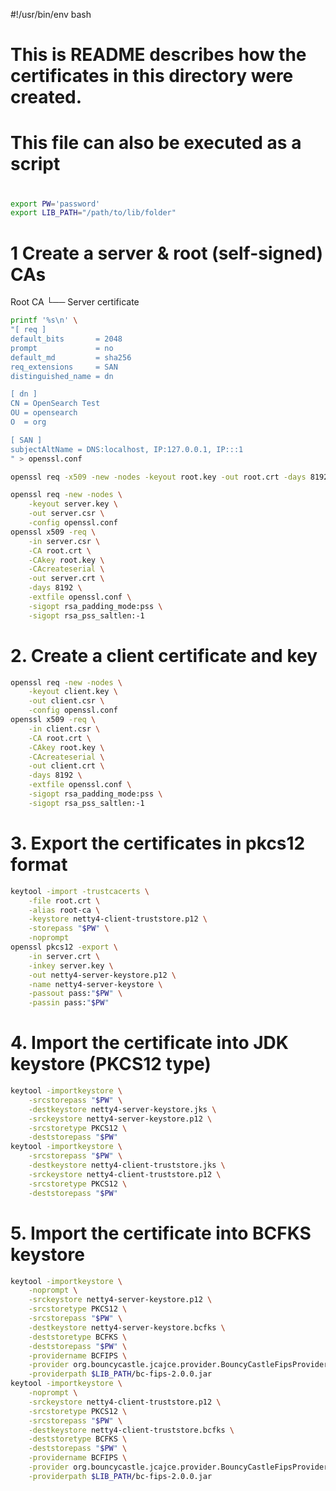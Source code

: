 #!/usr/bin/env bash
#
# This is README describes how the certificates in this directory were created.
# This file can also be executed as a script
#

```bash
export PW='password'
export LIB_PATH="/path/to/lib/folder"
```

# 1 Create a server & root (self-signed) CAs
Root CA
└── Server certificate
```bash
printf '%s\n' \
"[ req ]
default_bits       = 2048
prompt             = no
default_md         = sha256
req_extensions     = SAN
distinguished_name = dn

[ dn ]
CN = OpenSearch Test
OU = opensearch
O  = org

[ SAN ]
subjectAltName = DNS:localhost, IP:127.0.0.1, IP:::1
" > openssl.conf

openssl req -x509 -new -nodes -keyout root.key -out root.crt -days 8192 -subj "/CN=Root CA"

openssl req -new -nodes \
    -keyout server.key \
    -out server.csr \
    -config openssl.conf
openssl x509 -req \
    -in server.csr \
    -CA root.crt \
    -CAkey root.key \
    -CAcreateserial \
    -out server.crt \
    -days 8192 \
    -extfile openssl.conf \
    -sigopt rsa_padding_mode:pss \
    -sigopt rsa_pss_saltlen:-1
```

# 2. Create a client certificate and key
```bash
openssl req -new -nodes \
    -keyout client.key \
    -out client.csr \
    -config openssl.conf
openssl x509 -req \
    -in client.csr \
    -CA root.crt \
    -CAkey root.key \
    -CAcreateserial \
    -out client.crt \
    -days 8192 \
    -extfile openssl.conf \
    -sigopt rsa_padding_mode:pss \
    -sigopt rsa_pss_saltlen:-1
```

# 3. Export the certificates in pkcs12 format
```bash
keytool -import -trustcacerts \
    -file root.crt \
    -alias root-ca \
    -keystore netty4-client-truststore.p12 \
    -storepass "$PW" \
    -noprompt
openssl pkcs12 -export \
    -in server.crt \
    -inkey server.key \
    -out netty4-server-keystore.p12 \
    -name netty4-server-keystore \
    -passout pass:"$PW" \
    -passin pass:"$PW"
```

# 4. Import the certificate into JDK keystore (PKCS12 type)
```bash
keytool -importkeystore \
    -srcstorepass "$PW" \
    -destkeystore netty4-server-keystore.jks \
    -srckeystore netty4-server-keystore.p12 \
    -srcstoretype PKCS12 \
    -deststorepass "$PW"
keytool -importkeystore \
    -srcstorepass "$PW" \
    -destkeystore netty4-client-truststore.jks \
    -srckeystore netty4-client-truststore.p12 \
    -srcstoretype PKCS12 \
    -deststorepass "$PW"
```

# 5. Import the certificate into BCFKS keystore
```bash
keytool -importkeystore \
    -noprompt \
    -srckeystore netty4-server-keystore.p12 \
    -srcstoretype PKCS12 \
    -srcstorepass "$PW" \
    -destkeystore netty4-server-keystore.bcfks \
    -deststoretype BCFKS \
    -deststorepass "$PW" \
    -providername BCFIPS \
    -provider org.bouncycastle.jcajce.provider.BouncyCastleFipsProvider \
    -providerpath $LIB_PATH/bc-fips-2.0.0.jar
keytool -importkeystore \
    -noprompt \
    -srckeystore netty4-client-truststore.p12 \
    -srcstoretype PKCS12 \
    -srcstorepass "$PW" \
    -destkeystore netty4-client-truststore.bcfks \
    -deststoretype BCFKS \
    -deststorepass "$PW" \
    -providername BCFIPS \
    -provider org.bouncycastle.jcajce.provider.BouncyCastleFipsProvider \
    -providerpath $LIB_PATH/bc-fips-2.0.0.jar
```
